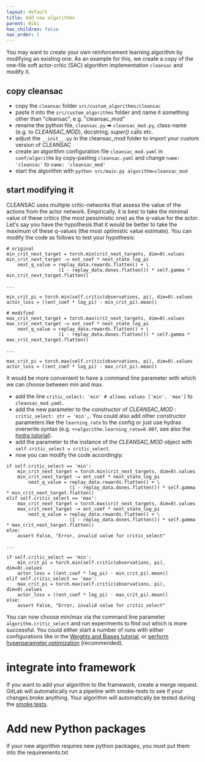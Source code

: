```yaml
---
layout: default
title: Add new algorithms
parent: Wiki
has_children: false
nav_order: 1
---
```


You may want to create your own reinforcement learning algorithm by modifying an existing one.
As an example for this, we create a copy of the one-file soft actor-critic (SAC) algorithm implementation `cleansac` and modify it.

## copy cleansac

- copy the `cleansac` folder `src/custom_algorithms/cleansac`
- paste it into the `src/custom_algorithms` folder and name it something other than "cleansac", e.g. "cleansac_mod"
- rename the python file, `cleansac.py` ➡ `cleansac_mod.py`, class-name (e.g. to _CLEANSAC_MOD_), docstring, _super()_ calls etc.
- adjust the `__init__.py` in the cleansac_mod folder to import your custom version of CLEANSAC
- create an algorithm configuration file `cleansac_mod.yaml` in `conf/algorithm` by copy-pasting `cleansac.yaml` and change `name: 'cleansac'` to `name: 'cleansac_mod'`
- start the algorithm with `python src/main.py algorithm=cleansac_mod`

## start modifying it

CLEANSAC uses multiple critic-networks that assess the value of the actions from the actor network.
Empirically, it is best to take the minimal value of these critics (the most pessimistic one) as the q-value for the actor.
Let's say you have the hypothesis that it would be better to take the maximum of these q-values (the most optimistic value estimate).
You can modify the code as follows to test your hypothesis:

```
# original
min_crit_next_target = torch.min(crit_next_targets, dim=0).values
min_crit_next_target -= ent_coef * next_state_log_pi
    next_q_value = replay_data.rewards.flatten() + \
                   (1 - replay_data.dones.flatten()) * self.gamma * min_crit_next_target.flatten()

...

min_crit_pi = torch.min(self.critic(observations, pi), dim=0).values
actor_loss = ((ent_coef * log_pi) - min_crit_pi).mean()
```

```
# modified
max_crit_next_target = torch.max(crit_next_targets, dim=0).values
max_crit_next_target -= ent_coef * next_state_log_pi
    next_q_value = replay_data.rewards.flatten() + \
                   (1 - replay_data.dones.flatten()) * self.gamma * max_crit_next_target.flatten()

...

max_crit_pi = torch.max(self.critic(observations, pi), dim=0).values
actor_loss = ((ent_coef * log_pi) - max_crit_pi).mean()
```

It would be more convenient to have a command line parameter with which we can choose between min and max. 
- add the line `critic_select: 'min' # allows values ['min', 'max']` to `cleansac_mod.yaml`. 
- add the new parameter to the constructor of _CLEANSAC_MOD_ : `critic_select: str = 'min',`. You could also add other constructor parameters like the `learning_rate` to the config or just use hydras overwrite syntax (e.g. `++algorithm.learning_rate=0.007`, see also the [hydra tutorial](/docs/wiki/Hyperparameter-management-with-Hydra.md)).
- add the parameter to the instance of the _CLEANSAC_MOD_ object with `self.critic_select = critic_select`.
- now you can modify the code accordingly:

```
if self.critic_select == 'min':
    min_crit_next_target = torch.min(crit_next_targets, dim=0).values
    min_crit_next_target -= ent_coef * next_state_log_pi
        next_q_value = replay_data.rewards.flatten() + \
                       (1 - replay_data.dones.flatten()) * self.gamma * min_crit_next_target.flatten()
elif self.critic_select == 'max':
    max_crit_next_target = torch.max(crit_next_targets, dim=0).values
    max_crit_next_target -= ent_coef * next_state_log_pi
        next_q_value = replay_data.rewards.flatten() + \
                       (1 - replay_data.dones.flatten()) * self.gamma * max_crit_next_target.flatten()
else:
    assert False, "Error, invalid value for critic_select"
    
...

if self.critic_select == 'min':
    min_crit_pi = torch.min(self.critic(observations, pi), dim=0).values
    actor_loss = ((ent_coef * log_pi) - min_crit_pi).mean()
elif self.critic_select == 'max':
    max_crit_pi = torch.max(self.critic(observations, pi), dim=0).values
    actor_loss = ((ent_coef * log_pi) - max_crit_pi).mean()
else:
    assert False, "Error, invalid value for critic_select"
```

You can now choose min/max via the command line parameter `algorithm.critic_select` and run experiments to find out which is more successful. You could either start a number of runs with either configurations like in the [Weights and Biases tutorial](Display-logged-data), or [perform hyperparameter optimization](Hyperparameter-optimization) (recommended).

# integrate into framework
If you want to add your algorithm to the framework, create a merge request. GitLab will automatically run a pipeline with smoke-tests to see if your changes broke anything. Your algorithm will automatically be tested during the [smoke tests](Smoke-tests).

# Add new Python packages
If your new algorithm requires new python packages, you must put them into the requirements.txt
